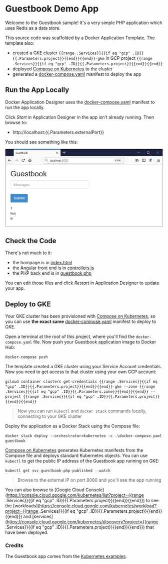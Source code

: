 # Guestbook Demo App

Welcome to the Guestbook sample! It's a very simple PHP application which uses Redis as a data store.

This source code was scaffolded by a Docker Application Template. The template also:

- created a GKE cluster `{{range .Services}}{{if eq "gcp" .ID}}{{.Parameters.project}}{{end}}{{end}}-gke` in GCP project `{{range .Services}}{{if eq "gcp" .ID}}{{.Parameters.project}}{{end}}{{end}}`
- deployed [Compose on Kubernetes](https://github.com/docker/compose-on-kubernetes) to the cluster
- generated a [docker-compose.yaml](../docker-compose.yaml) manifest to deploy the app

## Run the App Locally

Docker Application Designer uses the [docker-compose.yaml](../docker-compose.yaml) manifest to run the app locally.

Click _Start_ in Application Designer in the app isn't already running. Then browse to:

- http://localhost:{{.Parameters.externalPort}}

You should see something like this:

![Guestbook sample app](./docs/img/guestbook.png)

## Check the Code

There's not much to it:

- the hompage is in [index.html](./index.html)
- the Angular front end is in [controllers.js](./controllers.js) 
- the PHP back end is in [guestbook.php](./guestbook.php)

You can edit those files and click _Restart_ in Application Designer to update your app.

## Deploy to GKE

Your GKE cluster has been provisioned with [Compose on Kubernetes](https://github.com/docker/compose-on-kubernetes), so you can use **the exact same** [docker-compose.yaml](../docker-compose.yaml) manifest to deploy to GKE.

Open a terminal at the root of this project, where you'll find the `docker-compose.yaml` file. Now push your Guestbook application image to Docker Hub:

```
docker-compose push
```

The template created a GKE cluster using your Service Account credentials. Now you need to get access to that cluster using your own GCP account:

```
gcloud container clusters get-credentials {{range .Services}}{{if eq "gcp" .ID}}{{.Parameters.project}}{{end}}{{end}}-gke --zone {{range .Services}}{{if eq "gcp" .ID}}{{.Parameters.zone}}{{end}}{{end}} --project {{range .Services}}{{if eq "gcp" .ID}}{{.Parameters.project}}{{end}}{{end}}
```

> Now you can run `kubectl` and `docker stack` commands locally, connecting to your GKE cluster

Deploy the application as a Docker Stack using the Compose file:

```
docker stack deploy --orchestrator=kubernetes -c .\docker-compose.yaml guestbook
```

[Compose on Kubernetes](https://github.com/docker/compose-on-kubernetes) generates Kubernetes manifests from the Compose file and deploys standard Kubernetes objects. You can use `kubectl` to get the public IP address of the Guestbook app running on GKE:

```
kubectl get svc guestbook-php-published --watch
```

> Browse to the external IP on port 8080 and you'll see the app running

You can also browse to [Google Cloud Console](https://console.cloud.google.com/kubernetes/list?project={{range .Services}}{{if eq "gcp" .ID}}{{.Parameters.project}}{{end}}{{end}}) to see the [workloads](https://console.cloud.google.com/kubernetes/workload?project={{range .Services}}{{if eq "gcp" .ID}}{{.Parameters.project}}{{end}}{{end}}) and [services](https://console.cloud.google.com/kubernetes/discovery?project={{range .Services}}{{if eq "gcp" .ID}}{{.Parameters.project}}{{end}}{{end}}) that have been deployed.

### Credits

The Guestbook app comes from the [Kubernetes examples](https://github.com/kubernetes/examples/tree/master/guestbook).